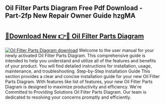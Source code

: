 ## Oil Filter Parts Diagram Free Pdf Download - Part-2fp New Repair Owner Guide hzgMA

# <h2><a href="http://dfnvwgd.blite.top/?on=Oil+Filter+Parts+Diagram">🔗Download New 👉🔴 Oil Filter Parts Diagram</a></h2>

[![Oil Filter Parts Diagram download](https://i.imgur.com/lujVjoI.png)](http://dfnvwgd.blite.top/?on=Oil+Filter+Parts+Diagram)
Welcome to the user manual for your newly activated Oil Filter Parts Diagram. This comprehensive guide is intended to help you understand and utilize all of the features and benefits of your product. You will find detailed instructions for installation, usage, maintenance, and troubleshooting. Step-by-Step Installation Guide This section provides a clear and concise installation guide for your new Oil Filter Parts Diagram. With features like list of features, your new Oil Filter Parts Diagram is designed to maximize productivity and efficiency. We're Committed to Providing Solutions Oil Filter Parts Diagram. Our team is dedicated to resolving your concerns promptly and efficiently.
